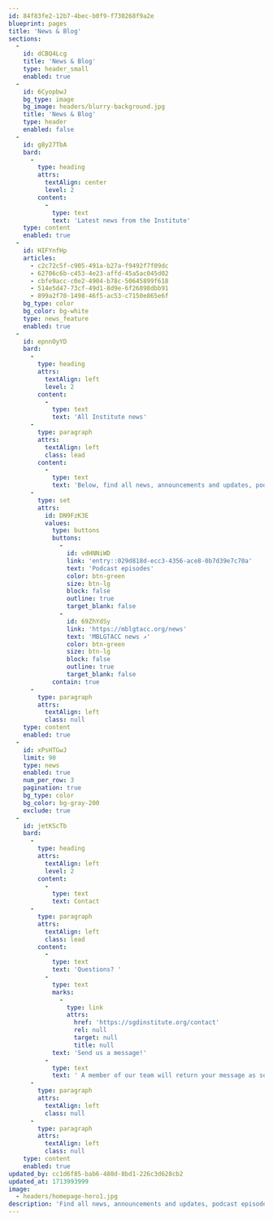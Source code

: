 ```yaml
---
id: 84f83fe2-12b7-4bec-b0f9-f730268f9a2e
blueprint: pages
title: 'News & Blog'
sections:
  -
    id: dCBQ4Lcg
    title: 'News & Blog'
    type: header_small
    enabled: true
  -
    id: 6CyopbwJ
    bg_type: image
    bg_image: headers/blurry-background.jpg
    title: 'News & Blog'
    type: header
    enabled: false
  -
    id: g8y27TbA
    bard:
      -
        type: heading
        attrs:
          textAlign: center
          level: 2
        content:
          -
            type: text
            text: 'Latest news from the Institute'
    type: content
    enabled: true
  -
    id: HIFYnfHp
    articles:
      - c2c72c5f-c905-491a-b27a-f9492f7f09dc
      - 62706c6b-c453-4e23-affd-45a5ac045d02
      - cbfe9acc-c0e2-4904-b78c-50645899f618
      - 514e5d47-73cf-49d1-8d9e-6f26898dbb91
      - 899a2f70-1498-46f5-ac53-c7150e865e6f
    bg_type: color
    bg_color: bg-white
    type: news_feature
    enabled: true
  -
    id: epnnOyYD
    bard:
      -
        type: heading
        attrs:
          textAlign: left
          level: 2
        content:
          -
            type: text
            text: 'All Institute news'
      -
        type: paragraph
        attrs:
          textAlign: left
          class: lead
        content:
          -
            type: text
            text: 'Below, find all news, announcements and updates, podcast episodes, media mentions, and other written updates from the Midwest Institute for Sexuality and Gender Diversity.'
      -
        type: set
        attrs:
          id: DN9FzK3E
          values:
            type: buttons
            buttons:
              -
                id: vdHNNiWD
                link: 'entry::029d818d-ecc3-4356-ace8-0b7d39e7c70a'
                text: 'Podcast episodes'
                color: btn-green
                size: btn-lg
                block: false
                outline: true
                target_blank: false
              -
                id: 69ZhYdSy
                link: 'https://mblgtacc.org/news'
                text: 'MBLGTACC news ↗️'
                color: btn-green
                size: btn-lg
                block: false
                outline: true
                target_blank: false
            contain: true
      -
        type: paragraph
        attrs:
          textAlign: left
          class: null
    type: content
    enabled: true
  -
    id: xPsHTGwJ
    limit: 90
    type: news
    enabled: true
    num_per_row: 3
    pagination: true
    bg_type: color
    bg_color: bg-gray-200
    exclude: true
  -
    id: jetKScTb
    bard:
      -
        type: heading
        attrs:
          textAlign: left
          level: 2
        content:
          -
            type: text
            text: Contact
      -
        type: paragraph
        attrs:
          textAlign: left
          class: lead
        content:
          -
            type: text
            text: 'Questions? '
          -
            type: text
            marks:
              -
                type: link
                attrs:
                  href: 'https://sgdinstitute.org/contact'
                  rel: null
                  target: null
                  title: null
            text: 'Send us a message!'
          -
            type: text
            text: ' A member of our team will return your message as soon as possible :)'
      -
        type: paragraph
        attrs:
          textAlign: left
          class: null
      -
        type: paragraph
        attrs:
          textAlign: left
          class: null
    type: content
    enabled: true
updated_by: cc1d6f85-bab6-480d-8bd1-226c3d628cb2
updated_at: 1713993999
image:
  - headers/homepage-hero1.jpg
description: 'Find all news, announcements and updates, podcast episodes, media mentions, and other written updates from the Midwest Institute for Sexuality and Gender Diversity.'
---
```

